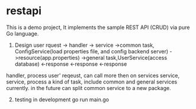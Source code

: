 # restapi
This is a demo project, It implements the sample REST API (CRUD) via pure Go language. 


1. Design
user rquest -> handler 
                 -> service
                      ->common task, ConfigService(load properties file, and config backend server)
                          ->resource(app.properties)
                      ->general task,UserService(access database)
                      <-response
                <-response
            <-response

handler,  process user' reqeust, can call more then on services 
service,  service, process a kind of task, include common and general services currently. in the future can split common service to a new package. 

2. testing in development 
go run main.go

